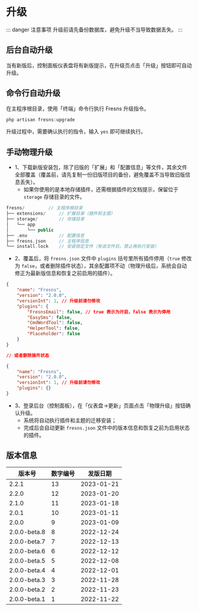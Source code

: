 # 升级

::: danger 注意事项
升级前请先备份数据库，避免升级不当导致数据丢失。
:::

## 后台自动升级

当有新版后，控制面板仪表盘将有新版提示，在升级页点击「升级」按钮即可自动升级。

## 命令行自动升级

在主程序根目录，使用「终端」命令行执行 Fresns 升级指令。

```php
php artisan fresns:upgrade
```

升级过程中，需要确认执行的指令，输入 `yes` 即可继续执行。

## 手动物理升级

- 1、下载新版安装包，除了旧版的「扩展」和「配置信息」等文件，其余文件全部覆盖（覆盖前，请先复制一份旧版项目的备份，避免覆盖不当导致旧版信息丢失）。
    - 如果你使用的是本地存储插件，还需根据插件的文档提示，保留位于 `storage` 存储目录的文件。

```php
fresns/         // 主程序根目录
├── extensions/     // 扩展目录（插件和主题）
├── storage/        // 存储目录
│   └── app
│       └── public
├── .env            // 配置信息
├── fresns.json     // 主程序信息
└── install.lock    // 安装锁定文件（有该文件后，禁止再执行安装）
```

- 2、覆盖后，将 `fresns.json` 文件中 `plugins` 括号里所有插件停用（`true` 修改为 `false`，或者删除插件状态），其余配置项不动（物理升级后，系统会自动修正为最新版信息和恢复之前启用的插件）。

```json
{
    "name": "Fresns",
    "version": "2.0.0",
    "versionInt": 1, // 升级前请勿修改
    "plugins": {
        "FresnsEmail": false, // true 表示为开启，false 表示为停用
        "EasySms": false,
        "CmdWordTool": false,
        "HelperTool": false,
        "Placeholder": false
    }
}

// 或者删除插件状态

{
    "name": "Fresns",
    "version": "2.0.0",
    "versionInt": 1, // 升级前请勿修改
    "plugins": {}
}
```

- 3、登录后台（控制面板），在「仪表盘->更新」页面点击「物理升级」按钮确认升级。
    - 系统将自动执行插件和主题的迁移安装；
    - 完成后会自动更新 `fresns.json` 文件中的版本信息和恢复之前为启用状态的插件。

## 版本信息

| 版本号 | 数字编号 | 发版日期 |
| --- | --- | --- |
| 2.2.1 | 13 | 2023-01-21 |
| 2.2.0 | 12 | 2023-01-20 |
| 2.1.0 | 11 | 2023-01-18 |
| 2.0.1 | 10 | 2023-01-11 |
| 2.0.0 | 9 | 2023-01-09 |
| 2.0.0-beta.8 | 8 | 2022-12-24 |
| 2.0.0-beta.7 | 7 | 2022-12-13 |
| 2.0.0-beta.6 | 6 | 2022-12-12 |
| 2.0.0-beta.5 | 5 | 2022-12-08 |
| 2.0.0-beta.4 | 4 | 2022-12-01 |
| 2.0.0-beta.3 | 3 | 2022-11-28 |
| 2.0.0-beta.2 | 2 | 2022-11-23 |
| 2.0.0-beta.1 | 1 | 2022-11-22 |
